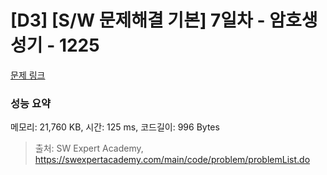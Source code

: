 # [D3] [S/W 문제해결 기본] 7일차 - 암호생성기 - 1225 

[문제 링크](https://swexpertacademy.com/main/code/problem/problemDetail.do?contestProbId=AV14uWl6AF0CFAYD) 

### 성능 요약

메모리: 21,760 KB, 시간: 125 ms, 코드길이: 996 Bytes



> 출처: SW Expert Academy, https://swexpertacademy.com/main/code/problem/problemList.do